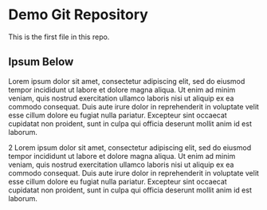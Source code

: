 # Demo Git Repository

This is the first file in this repo.

## Ipsum Below 

Lorem ipsum dolor sit amet, consectetur adipiscing elit, 
sed do eiusmod tempor incididunt ut labore et dolore magna
 aliqua. Ut enim ad minim veniam, quis nostrud exercitation 
ullamco laboris nisi ut aliquip ex ea commodo consequat. 
Duis aute irure dolor in reprehenderit in voluptate velit 
esse cillum dolore eu fugiat nulla pariatur. Excepteur 
sint occaecat cupidatat non proident, sunt in culpa qui 
officia deserunt mollit anim id est laborum.

2 Lorem ipsum dolor sit amet, consectetur adipiscing elit, 
sed do eiusmod tempor incididunt ut labore et dolore magna
 aliqua. Ut enim ad minim veniam, quis nostrud exercitation 
ullamco laboris nisi ut aliquip ex ea commodo consequat. 
Duis aute irure dolor in reprehenderit in voluptate velit 
esse cillum dolore eu fugiat nulla pariatur. Excepteur 
sint occaecat cupidatat non proident, sunt in culpa qui 
officia deserunt mollit anim id est laborum.